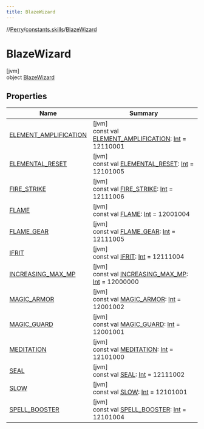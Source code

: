 ```yaml
---
title: BlazeWizard
---
```

//[Perry](../../../index.html)/[constants.skills](../index.html)/[BlazeWizard](index.html)



# BlazeWizard



[jvm]\
object [BlazeWizard](index.html)



## Properties


| Name | Summary |
|---|---|
| [ELEMENT_AMPLIFICATION](-e-l-e-m-e-n-t_-a-m-p-l-i-f-i-c-a-t-i-o-n.html) | [jvm]<br>const val [ELEMENT_AMPLIFICATION](-e-l-e-m-e-n-t_-a-m-p-l-i-f-i-c-a-t-i-o-n.html): [Int](https://kotlinlang.org/api/latest/jvm/stdlib/kotlin/-int/index.html) = 12110001 |
| [ELEMENTAL_RESET](-e-l-e-m-e-n-t-a-l_-r-e-s-e-t.html) | [jvm]<br>const val [ELEMENTAL_RESET](-e-l-e-m-e-n-t-a-l_-r-e-s-e-t.html): [Int](https://kotlinlang.org/api/latest/jvm/stdlib/kotlin/-int/index.html) = 12101005 |
| [FIRE_STRIKE](-f-i-r-e_-s-t-r-i-k-e.html) | [jvm]<br>const val [FIRE_STRIKE](-f-i-r-e_-s-t-r-i-k-e.html): [Int](https://kotlinlang.org/api/latest/jvm/stdlib/kotlin/-int/index.html) = 12111006 |
| [FLAME](-f-l-a-m-e.html) | [jvm]<br>const val [FLAME](-f-l-a-m-e.html): [Int](https://kotlinlang.org/api/latest/jvm/stdlib/kotlin/-int/index.html) = 12001004 |
| [FLAME_GEAR](-f-l-a-m-e_-g-e-a-r.html) | [jvm]<br>const val [FLAME_GEAR](-f-l-a-m-e_-g-e-a-r.html): [Int](https://kotlinlang.org/api/latest/jvm/stdlib/kotlin/-int/index.html) = 12111005 |
| [IFRIT](-i-f-r-i-t.html) | [jvm]<br>const val [IFRIT](-i-f-r-i-t.html): [Int](https://kotlinlang.org/api/latest/jvm/stdlib/kotlin/-int/index.html) = 12111004 |
| [INCREASING_MAX_MP](-i-n-c-r-e-a-s-i-n-g_-m-a-x_-m-p.html) | [jvm]<br>const val [INCREASING_MAX_MP](-i-n-c-r-e-a-s-i-n-g_-m-a-x_-m-p.html): [Int](https://kotlinlang.org/api/latest/jvm/stdlib/kotlin/-int/index.html) = 12000000 |
| [MAGIC_ARMOR](-m-a-g-i-c_-a-r-m-o-r.html) | [jvm]<br>const val [MAGIC_ARMOR](-m-a-g-i-c_-a-r-m-o-r.html): [Int](https://kotlinlang.org/api/latest/jvm/stdlib/kotlin/-int/index.html) = 12001002 |
| [MAGIC_GUARD](-m-a-g-i-c_-g-u-a-r-d.html) | [jvm]<br>const val [MAGIC_GUARD](-m-a-g-i-c_-g-u-a-r-d.html): [Int](https://kotlinlang.org/api/latest/jvm/stdlib/kotlin/-int/index.html) = 12001001 |
| [MEDITATION](-m-e-d-i-t-a-t-i-o-n.html) | [jvm]<br>const val [MEDITATION](-m-e-d-i-t-a-t-i-o-n.html): [Int](https://kotlinlang.org/api/latest/jvm/stdlib/kotlin/-int/index.html) = 12101000 |
| [SEAL](-s-e-a-l.html) | [jvm]<br>const val [SEAL](-s-e-a-l.html): [Int](https://kotlinlang.org/api/latest/jvm/stdlib/kotlin/-int/index.html) = 12111002 |
| [SLOW](-s-l-o-w.html) | [jvm]<br>const val [SLOW](-s-l-o-w.html): [Int](https://kotlinlang.org/api/latest/jvm/stdlib/kotlin/-int/index.html) = 12101001 |
| [SPELL_BOOSTER](-s-p-e-l-l_-b-o-o-s-t-e-r.html) | [jvm]<br>const val [SPELL_BOOSTER](-s-p-e-l-l_-b-o-o-s-t-e-r.html): [Int](https://kotlinlang.org/api/latest/jvm/stdlib/kotlin/-int/index.html) = 12101004 |

